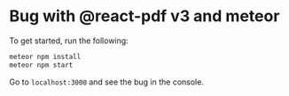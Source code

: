 # Bug with @react-pdf v3 and meteor

To get started, run the following:

```sh
meteor npm install
meteor npm start
```

Go to `localhost:3000` and see the bug in the console.